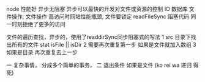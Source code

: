 node 性能好 异步无阻塞
异步可以最快的开发对文件或资源的控制
IO 数据库 文件操作, 文件操作 高访问时网站性能瓶颈,
文件要锁定
readFileSync 阻塞代码 同一时刻拒绝了更多的访问

文件的遍历查找，异步的，使用了readdirSync同步阻塞式的写法
1 src 目录下找出所有的文件
  stat isFile || isDir
  2 需要再次重复第一步 如果是文件就加入数组
    3 如果是目录 再次重复去上一步

一 复杂事情， 分成多个简单的事务， 
二 退出条件 如果是文件  (ko rei wa 递归 得死)
